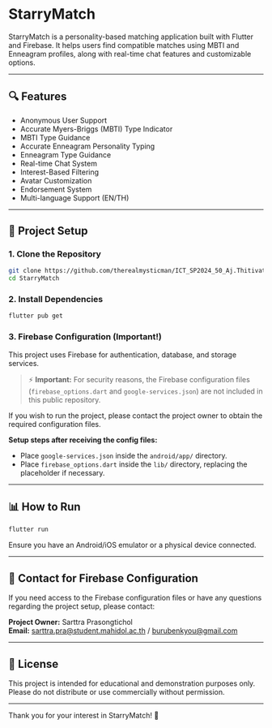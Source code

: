 # StarryMatch

StarryMatch is a personality-based matching application built with Flutter and Firebase. It helps users find compatible matches using MBTI and Enneagram profiles, along with real-time chat features and customizable options.

---

## 🔍 Features

- Anonymous User Support
- Accurate Myers-Briggs (MBTI) Type Indicator
- MBTI Type Guidance
- Accurate Enneagram Personality Typing
- Enneagram Type Guidance
- Real-time Chat System
- Interest-Based Filtering
- Avatar Customization
- Endorsement System
- Multi-language Support (EN/TH)

---

## 📁 Project Setup

### 1. Clone the Repository
```bash
git clone https://github.com/therealmysticman/ICT_SP2024_50_Aj.Thitivatr_Public.git
cd StarryMatch
```

### 2. Install Dependencies
```bash
flutter pub get
```

### 3. Firebase Configuration (Important!)

This project uses Firebase for authentication, database, and storage services.

> ⚡ **Important:** For security reasons, the Firebase configuration files (`firebase_options.dart` and `google-services.json`) are not included in this public repository.

If you wish to run the project, please contact the project owner to obtain the required configuration files.

**Setup steps after receiving the config files:**

- Place `google-services.json` inside the `android/app/` directory.
- Place `firebase_options.dart` inside the `lib/` directory, replacing the placeholder if necessary.

---

## 📊 How to Run
```bash
flutter run
```

Ensure you have an Android/iOS emulator or a physical device connected.

---

## 🔗 Contact for Firebase Configuration

If you need access to the Firebase configuration files or have any questions regarding the project setup, please contact:

**Project Owner:** Sarttra Prasongtichol  
**Email:** sarttra.pra@student.mahidol.ac.th / burubenkyou@gmail.com

---

## 💜 License

This project is intended for educational and demonstration purposes only.
Please do not distribute or use commercially without permission.

---

Thank you for your interest in StarryMatch! 🚀

